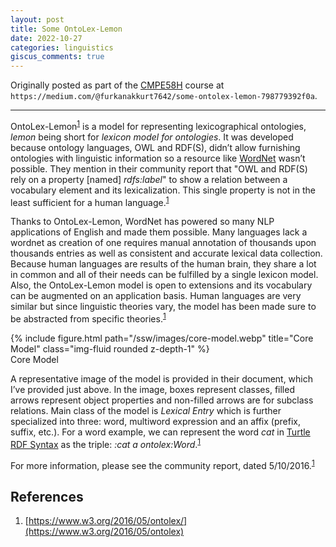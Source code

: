 ```yaml
---
layout: post
title: Some OntoLex-Lemon
date: 2022-10-27
categories: linguistics
giscus_comments: true
---
```


Originally posted as part of the [CMPE58H](https://cmpe.boun.edu.tr/courses/cmpe58h) course at `https://medium.com/@furkanakkurt7642/some-ontolex-lemon-798779392f0a`.

---

OntoLex-Lemon<sup>[1](#references)</sup> is a model for representing lexicographical ontologies, _lemon_ being short for _lexicon model for ontologies_. It was developed because ontology languages, OWL and RDF(S), didn’t allow furnishing ontologies with linguistic information so a resource like [WordNet](https://wordnet.princeton.edu) wasn’t possible. They mention in their community report that "OWL and RDF(S) rely on a property [named] _rdfs:label_" to show a relation between a vocabulary element and its lexicalization. This single property is not in the least sufficient for a human language.<sup>[1](#references)</sup>

Thanks to OntoLex-Lemon, WordNet has powered so many NLP applications of English and made them possible. Many languages lack a wordnet as creation of one requires manual annotation of thousands upon thousands entries as well as consistent and accurate lexical data collection. Because human languages are results of the human brain, they share a lot in common and all of their needs can be fulfilled by a single lexicon model. Also, the OntoLex-Lemon model is open to extensions and its vocabulary can be augmented on an application basis. Human languages are very similar but since linguistic theories vary, the model has been made sure to be abstracted from specific theories.<sup>[1](#references)</sup>

<div class="row">
    <div class="col-sm mt-3 mt-md-0 text-center">
        {% include figure.html path="/ssw/images/core-model.webp" title="Core Model" class="img-fluid rounded z-depth-1" %}
    </div>
</div>
<div class="caption">
    Core Model
</div>

A representative image of the model is provided in their document, which I’ve provided just above. In the image, boxes represent classes, filled arrows represent object properties and non-filled arrows are for subclass relations. Main class of the model is _Lexical Entry_ which is further specialized into three: word, multiword expression and an affix (prefix, suffix, etc.). For a word example, we can represent the word _cat_ in [Turtle RDF Syntax](http://www.w3.org/TR/turtle) as the triple: _:cat a ontolex:Word_.<sup>[1](#references)</sup>

For more information, please see the community report, dated 5/10/2016.<sup>[1](#references)</sup>

## References

1. [https://www.w3.org/2016/05/ontolex/](https://www.w3.org/2016/05/ontolex)
